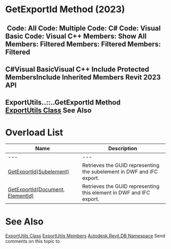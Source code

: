 # GetExportId Method (2023)

﻿
 Code: All Code: Multiple Code: C# Code: Visual Basic Code: Visual C++  Members: Show All Members: Filtered Members: Filtered Members: Filtered   
---  
C#Visual BasicVisual C++
Include Protected MembersInclude Inherited Members
Revit 2023 API  
---  
ExportUtils..::..GetExportId Method   
[ExportUtils Class](712534c9-d62d-9f8d-fc7f-9348ca58affe.md "ExportUtils Class") See Also  
---  
# Overload List
| Name | Description |
| --- | --- |
| --- | --- | --- |
| [GetExportId(Subelement)](bfc97625-03ef-ee26-4a54-b625294bb426.md "GetExportId Method \(Subelement\)") | Retrieves the GUID representing the subelement in DWF and IFC export. |
| [GetExportId(Document, ElementId)](f410a32a-f9dd-32b3-b640-3cfa90e8b168.md "GetExportId Method \(Document, ElementId\)") | Retrieves the GUID representing this element in DWF and IFC export. |

# See Also
[ExportUtils Class](712534c9-d62d-9f8d-fc7f-9348ca58affe.md "ExportUtils Class")
[ExportUtils Members](91d3f8fd-ca16-dd50-87d3-449993b7ae0f.md "ExportUtils Members")
[Autodesk.Revit.DB Namespace](87546ba7-461b-c646-cbb1-2cb8f5bff8b2.md "Autodesk.Revit.DB Namespace")
Send comments on this topic to 